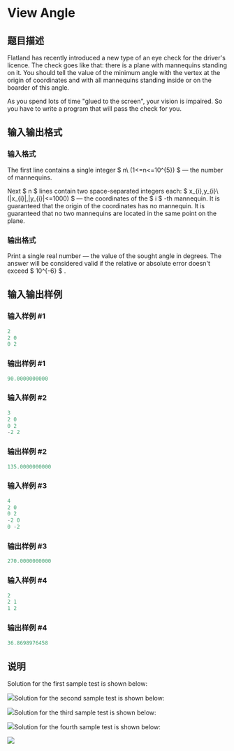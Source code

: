 # View Angle

## 题目描述

Flatland has recently introduced a new type of an eye check for the driver's licence. The check goes like that: there is a plane with mannequins standing on it. You should tell the value of the minimum angle with the vertex at the origin of coordinates and with all mannequins standing inside or on the boarder of this angle.

As you spend lots of time "glued to the screen", your vision is impaired. So you have to write a program that will pass the check for you.

## 输入输出格式

### 输入格式

The first line contains a single integer $ n\ (1<=n<=10^{5}) $ — the number of mannequins.

Next $ n $ lines contain two space-separated integers each: $ x_{i},y_{i}\ (|x_{i}|,|y_{i}|<=1000) $ — the coordinates of the $ i $ -th mannequin. It is guaranteed that the origin of the coordinates has no mannequin. It is guaranteed that no two mannequins are located in the same point on the plane.

### 输出格式

Print a single real number — the value of the sought angle in degrees. The answer will be considered valid if the relative or absolute error doesn't exceed $ 10^{-6} $ .

## 输入输出样例

### 输入样例 #1

```cpp
2
2 0
0 2

```
### 输出样例 #1

```cpp
90.0000000000

```
### 输入样例 #2

```cpp
3
2 0
0 2
-2 2

```
### 输出样例 #2

```cpp
135.0000000000

```
### 输入样例 #3

```cpp
4
2 0
0 2
-2 0
0 -2

```
### 输出样例 #3

```cpp
270.0000000000

```
### 输入样例 #4

```cpp
2
2 1
1 2

```
### 输出样例 #4

```cpp
36.8698976458

```
## 说明

Solution for the first sample test is shown below:

![](https://cdn.luogu.com.cn/upload/vjudge_pic/CF257C/52a22a58227cc8e3cd175061056d878bb5e11b91.png)Solution for the second sample test is shown below:

![](https://cdn.luogu.com.cn/upload/vjudge_pic/CF257C/ec228a55fc379b89df62107b0fadfa9651c34033.png)Solution for the third sample test is shown below:

![](https://cdn.luogu.com.cn/upload/vjudge_pic/CF257C/477a3f097accae6f2425e7d37a546ed3af1f9885.png)Solution for the fourth sample test is shown below:

![](https://cdn.luogu.com.cn/upload/vjudge_pic/CF257C/8ce489535c5d9f609dbb5be22269ebed1502e2d2.png)

